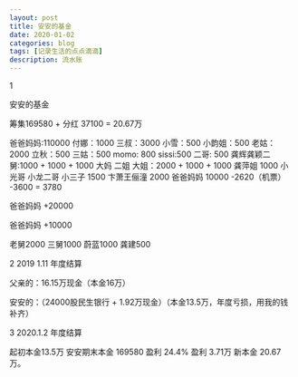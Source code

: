 ```yaml
---
layout: post
title: 安安的基金
date: 2020-01-02
categories: blog
tags: [记录生活的点点滴滴]
description: 流水账
---
```


1 

安安的基金

筹集169580 + 分红 37100 = 20.67万

爸爸妈妈:110000
付娜：1000
三叔：3000
小雪：500
小韵姐：500
老姑：2000
立秋：500
三姑：500
momo: 800
sissi:500
二哥: 500
龚辉龚颖二舅:1000 + 1000 + 1000
大妈 二姐 大姐：2000 + 1000 + 1000
龚萍姐 1000
小光哥 小龙二哥 小三子 1500
卞萧王俪潼 2000
爸爸妈妈 10000 -2620（机票） -3600 = 3780

爸爸妈妈 +20000

爸爸妈妈 +10000

老舅2000
三舅1000
蔚蓝1000
龚建500


2 2019 1.11 年度结算

父亲的：16.15万现金（本金16万）

安安的：（24000股民生银行 + 1.92万现金）（本金13.5万，年度亏损，用我的钱补齐）

3 2020.1.2 年度结算

起初本金13.5万 安安期末本金 169580 盈利 24.4% 盈利 3.71万 新本金 20.67万。
